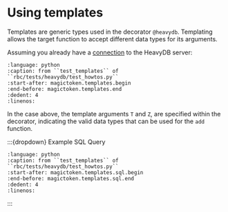 
# Using templates

Templates are generic types used in the decorator `@heavydb`. Templating allows
the target function to accept different data types for its arguments.

Assuming you already have a [connection](heavydb-connect) to the HeavyDB server:

```{literalinclude} ../../rbc/tests/heavydb/test_howtos.py
:language: python
:caption: from ``test_templates`` of ``rbc/tests/heavydb/test_howtos.py``
:start-after: magictoken.templates.begin
:end-before: magictoken.templates.end
:dedent: 4
:linenos:
```

In the case above, the template arguments `T` and `Z`, are specified within the
decorator, indicating the valid data types that can be used for the `add`
function.


:::{dropdown} Example SQL Query
```{literalinclude} ../../rbc/tests/heavydb/test_howtos.py
:language: python
:caption: from ``test_templates`` of ``rbc/tests/heavydb/test_howtos.py``
:start-after: magictoken.templates.sql.begin
:end-before: magictoken.templates.sql.end
:dedent: 4
:linenos:
```
:::